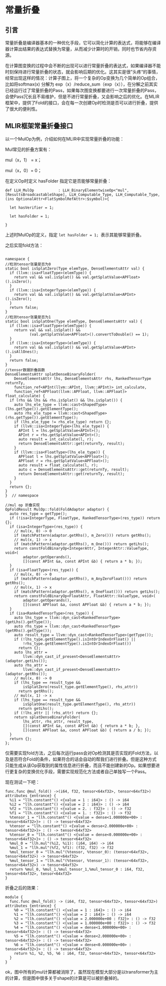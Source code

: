 # 常量折叠

## 引言

常量折叠是编译器基本的一种优化手段，它可以简化计算的表达式，将能够在编译器计算出结果的表达式替换为常量，从而减少计算时的开销，同时也节省内存资源。

在计算图变换的过程中会不断的出现可以进行常量折叠的表达式，如果编译器不能时刻保持进行常量折叠的状态，就会影响后期的优化。这其实是很”头疼“的事情，经常出现这样的情况：计算子图上，将一个复杂的Op变换为几个简单的Op组合，比如将softmax(x) 分解为 exp（x）/reduce_sum（exp（x）），在分解之前其实已经运行过了常量折叠的Pass，如果每次图变换都要进行一次常量折叠的Pass，会使Pass冗长且不易维护，但是不进行常量折叠，又会影响之后的优化。在MLIR框架中，提供了Fold的接口，会在每一次创建Op时检测是否可以进行折叠，提供了很大的便利性。

## MLIR框架常量折叠接口

以一个MulOp为例，介绍如何在MLIR中实现常量折叠的功能：

Mul常见的折叠方案有：

mul（x，1） =  x；

mul（x，0）= 0；

在定义Op时定义 hasFolder 指定它是否能够常量折叠：

`def LLH_MulOp           : LLH_BinaryElementwiseOp<"mul", [ResultsBroadcastableShape], LLH_Computable_Type, LLH_Computable_Type, (ins OptionalAttr<FlatSymbolRefAttr>:$symbol)>{     `

`	let hasVerifier = 1;     `

`	let hasFolder = 1; `

`}`

上述时MulOp的定义，指定 `let hasFolder = 1; `表示其能够常量折叠。

之后实现fold方法：

```

namespace {
//检测tensor张量是否为0
static bool isSplatZero(Type elemType, DenseElementsAttr val) {
  if (llvm::isa<FloatType>(elemType)) {
    return val && val.isSplat() && val.getSplatValue<APFloat>().isZero();
  }
  if (llvm::isa<IntegerType>(elemType)) {
    return val && val.isSplat() && val.getSplatValue<APInt>().isZero();
  }
  return false;
}
//检测tensor张量是否为1
static bool isSplatOne(Type elemType, DenseElementsAttr val) {
  if (llvm::isa<FloatType>(elemType)) {
    return val && val.isSplat() &&
           (val.getSplatValue<APFloat>().convertToDouble() == 1);
  }
  if (llvm::isa<IntegerType>(elemType)) {
    return val && val.isSplat() && val.getSplatValue<APInt>().isAllOnes();
  }
  return false;
}
//tensor数据折叠函数
DenseElementsAttr splatDenseBinaryFolder(
    DenseElementsAttr lhs, DenseElementsAttr rhs, RankedTensorType returnTy,
    function_ref<APInt(llvm::APInt, llvm::APInt)> int_calculate,
    function_ref<APFloat(llvm::APFloat, llvm::APFloat)> float_calculate) {
  if (rhs && lhs && rhs.isSplat() && lhs.isSplat()) {
    auto lhs_ele_type = llvm::cast<ShapedType>(lhs.getType()).getElementType();
    auto rhs_ele_type = llvm::cast<ShapedType>(rhs.getType()).getElementType();
    if (lhs_ele_type != rhs_ele_type) return {};
    if (llvm::isa<IntegerType>(lhs_ele_type)) {
      APInt l = lhs.getSplatValue<APInt>();
      APInt r = rhs.getSplatValue<APInt>();
      auto result = int_calculate(l, r);
      return DenseElementsAttr::get(returnTy, result);
    }
    if (llvm::isa<FloatType>(lhs_ele_type)) {
      APFloat l = lhs.getSplatValue<APFloat>();
      APFloat r = rhs.getSplatValue<APFloat>();
      auto result = float_calculate(l, r);
      auto c = DenseElementsAttr::get(returnTy, result);
      return DenseElementsAttr::get(returnTy, result);
    }
  }
  return {};
}
}  // namespace

//mul op 折叠实现
OpFoldResult MulOp::fold(FoldAdaptor adaptor) {
  auto res_type = getType();
  if (!isa<IntegerType, FloatType, RankedTensorType>(res_type)) return {};
  if (isa<IntegerType>(res_type)) {
    // mul(x, 0) -> 0
    if (matchPattern(adaptor.getRhs(), m_Zero())) return getRhs();
    // mul(x, 1) -> x
    if (matchPattern(adaptor.getRhs(), m_One())) return getLhs();
    return constFoldBinaryOp<IntegerAttr, IntegerAttr::ValueType, void>(
        adaptor.getOperands(),
        [](const APInt &a, const APInt &b) { return a * b; });
  }
  if (isa<FloatType>(res_type)) {
    // mul(x, 0) -> 0
    if (matchPattern(adaptor.getRhs(), m_AnyZeroFloat())) return getRhs();
    // mul(x, 1) -> x
    if (matchPattern(adaptor.getRhs(), m_OneFloat())) return getLhs();
    return constFoldBinaryOp<FloatAttr, FloatAttr::ValueType, void>(
        adaptor.getOperands(),
        [](const APFloat &a, const APFloat &b) { return a * b; });
  }
  if (isa<RankedTensorType>(res_type)) {
    auto lhs_type = llvm::dyn_cast<RankedTensorType>(getLhs().getType());
    auto rhs_type = llvm::dyn_cast<RankedTensorType>(getRhs().getType());
    auto result_type = llvm::dyn_cast<RankedTensorType>(getType());
    if (!lhs_type.getElementType().isIntOrIndexOrFloat() ||
        !rhs_type.getElementType().isIntOrIndexOrFloat())
      return {};
    auto lhs_attr =
        llvm::dyn_cast_if_present<DenseElementsAttr>(adaptor.getLhs());
    auto rhs_attr =
        llvm::dyn_cast_if_present<DenseElementsAttr>(adaptor.getRhs());
    // mul(x, 0) -> 0
    if (lhs_type == result_type &&
        isSplatZero(result_type.getElementType(), rhs_attr))
      return getRhs();
    // mul(x, 1) -> x
    if (lhs_type == result_type &&
        isSplatOne(result_type.getElementType(), rhs_attr))
      return getLhs();
    if (!lhs_attr || !rhs_attr) return {};
    return splatDenseBinaryFolder(
        lhs_attr, rhs_attr, result_type,
        [](const APInt &a, const APInt &b) { return a * b; },
        [](const APFloat &a, const APFloat &b) { return a / b; });
  }
  return {};
};
```

仅需要实现fold方法，之后每次运行pass会对Op检测其是否实现的Fold方法，以及是否符合Fold的条件，如果符合的话会自动的帮我们进行折叠。但是这种方式只能生成从该Op获取到的属性信息进行折叠，而且不能创建新的Op。如果想要进行更复杂的变换优化手段，需要实现规范化方法或者自己单独写一个Pass。

现在测试一下吧：

```
func.func @mul_fold() ->(i64, f32, tensor<64xf32>, tensor<64xf32>) attributes {entrance} {
  %i1 = "llh.constant"() <{value = 1 : i64}> : () -> i64
  %i2 = "llh.constant"() <{value = 2 : i64}> : () -> i64
  %f2 = "llh.constant"() <{value = 2. : f32}> : () -> f32
  %f1 = "llh.constant"() <{value = 1. : f32}> : () -> f32
  %tensor_1 = "llh.constant"() <{value = dense<1.000000e+00> : tensor<64xf32>}> : () -> tensor<64xf32>
  %tensor = "llh.constant"() <{value = dense<2.000000e+00> : tensor<64xf32>}> : () -> tensor<64xf32>
  %tensor_0 = "llh.constant"() <{value = dense<0.000000e+00> : tensor<64xf32>}> : () -> tensor<64xf32>
  %mul_0 = "llh.mul"(%i2, %i1): (i64, i64) -> i64
  %mul_1 = "llh.mul"(%f2, %f1): (f32, f32) -> f32
  %mul_tensor_0 = "llh.mul"(%tensor, %tensor_0): (tensor<64xf32>, tensor<64xf32>) -> tensor<64xf32>
  %mul_tensor_1 = "llh.mul"(%tensor, %tensor_1): (tensor<64xf32>, tensor<64xf32>) -> tensor<64xf32>
  return %mul_0, %mul_1,%mul_tensor_1,%mul_tensor_0 : i64, f32, tensor<64xf32>, tensor<64xf32>
}
```

折叠之后的效果：

```
module {
  func.func @mul_fold() -> (i64, f32, tensor<64xf32>, tensor<64xf32>) attributes {entrance} {
    %0 = "llh.constant"() <{value = 1 : i64}> : () -> i64
    %1 = "llh.constant"() <{value = 2 : i64}> : () -> i64
    %2 = "llh.constant"() <{value = 2.000000e+00 : f32}> : () -> f32
    %3 = "llh.constant"() <{value = 1.000000e+00 : f32}> : () -> f32
    %4 = "llh.constant"() <{value = dense<1.000000e+00> : tensor<64xf32>}> : () -> tensor<64xf32>
    %5 = "llh.constant"() <{value = dense<2.000000e+00> : tensor<64xf32>}> : () -> tensor<64xf32>
    %6 = "llh.constant"() <{value = dense<0.000000e+00> : tensor<64xf32>}> : () -> tensor<64xf32>
    return %1, %2, %5, %6 : i64, f32, tensor<64xf32>, tensor<64xf32>
  }
}
```

ok，图中所有的mul计算都被消除了，虽然现在模型大部分是以transformer为主的计算，但是图中很多关于shape的计算是可以被折叠掉的。
